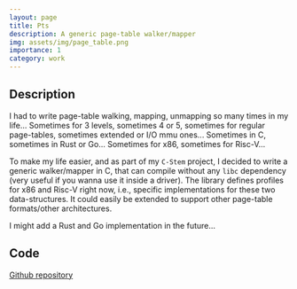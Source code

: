```yaml
---
layout: page
title: Pts
description: A generic page-table walker/mapper 
img: assets/img/page_table.png
importance: 1
category: work 
---
```


## Description 

I had to write page-table walking, mapping, unmapping so many times in my life...
Sometimes for 3 levels, sometimes 4 or 5, sometimes for regular page-tables, sometimes extended or I/O mmu ones...
Sometimes in C, sometimes in Rust or Go...
Sometimes for x86, sometimes for Risc-V...

To make my life easier, and as part of my `C-Stem` project, I decided to write a generic walker/mapper in C, that can compile without any `libc` dependency (very useful if you wanna use it inside a driver).
The library defines profiles for x86 and Risc-V right now, i.e., specific implementations for these two data-structures.
It could easily be extended to support other page-table formats/other architectures.

I might add a Rust and Go implementation in the future... 

## Code

<a href='https://github.com/aghosn/c-stem/tree/main/pts'>Github repository</a>
